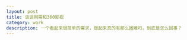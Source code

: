 ```yaml
---
layout: post
title: 谈谈刚需和360影视
category: work
description: 一个看起来很简单的需求，做起来真的有那么困难吗，到底是怎么回事？
---
```


[BeiYuu]:    http://beiyuu.com  "BeiYuu"
